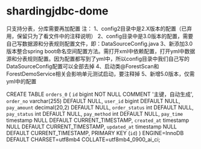 # shardingjdbc-dome
只支持分表，分库需要再加配置
注：
1、config2目录中是2.X版本的配置（已弃用，保留只为了看文件中的注释说明）
2、config目录中是3.0版本的配置，需要自己写数据源和分表规则配置文件，即：DataSourceConfig.java
3、新添加3.0版本整合spring boot命名空间配置方法。需打开xml中依赖配置，打开yml中数据源和分表规则配置。因为配置都写到了yml中，所以config目录中我们自己写的DataSourceConfig配置可以全部去掉
4、启动类@ForestScan和ForestDemoService相关会影响单元测试启动，要注释掉
5、新增5.0版本，仅需yml中的配置


CREATE TABLE `orders_0` (
  `id` bigint NOT NULL COMMENT '主键，自动生成',
  `order_no` varchar(255) DEFAULT NULL,
  `user_id` bigint DEFAULT NULL,
  `pay_amount` decimal(20,2) DEFAULT NULL,
  `order_status` int DEFAULT NULL,
  `pay_status` int DEFAULT NULL,
  `pay_method` int DEFAULT NULL,
  `pay_time` timestamp NULL DEFAULT CURRENT_TIMESTAMP,
  `created_at` timestamp NULL DEFAULT CURRENT_TIMESTAMP,
  `updated_at` timestamp NULL DEFAULT CURRENT_TIMESTAMP,
  PRIMARY KEY (`id`)
) ENGINE=InnoDB DEFAULT CHARSET=utf8mb4 COLLATE=utf8mb4_0900_ai_ci;

